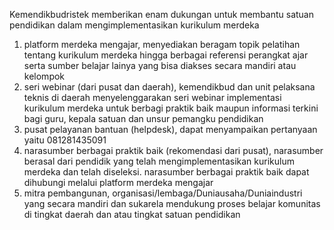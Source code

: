 Kemendikbudristek memberikan enam dukungan untuk membantu satuan pendidikan dalam mengimplementasikan kurikulum merdeka
1. platform merdeka mengajar, menyediakan beragam topik pelatihan tentang kurikulum merdeka hingga berbagai referensi perangkat ajar serta sumber belajar lainya yang bisa diakses secara mandiri atau kelompok
2. seri webinar (dari pusat dan daerah), kemendikbud dan unit pelaksana teknis di daerah menyelenggarakan seri webinar implementasi kurikulum merdeka untuk berbagi praktik baik maupun informasi terkini bagi guru, kepala satuan dan unsur pemangku pendidikan
3. pusat pelayanan bantuan (helpdesk), dapat menyampaikan pertanyaan yaitu 081281435091
4. narasumber berbagai praktik baik (rekomendasi dari pusat), narasumber berasal dari pendidik yang telah mengimplementasikan kurikulum merdeka dan telah diseleksi. narasumber berbagai praktik baik dapat dihubungi melalui platform merdeka mengajar
5. mitra pembangunan, organisasi/lembaga/Duniausaha/Duniaindustri yang secara mandiri dan sukarela mendukung proses belajar komunitas di tingkat daerah dan atau tingkat satuan pendidikan